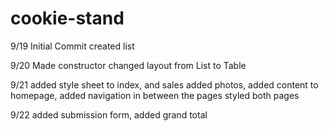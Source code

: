 # cookie-stand

9/19 Initial Commit
created list

9/20 Made constructor
changed layout from List to Table

9/21
added style sheet to index, and sales
added photos, added content to homepage, added navigation in between the pages
styled both pages


9/22
added submission form,
added grand total